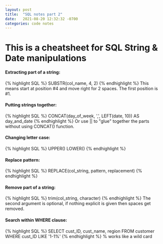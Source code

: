 ```yaml
---
layout: post
title:  "SQL notes part 2"
date:   2021-08-20 12:32:32 -0700
categories: code notes
---
```


<h1>This is a cheatsheet for SQL String & Date manipulations</h1>

<h4>Extracting part of a string:</h4>
{% highlight SQL %}
SUBSTR(col_name, 4, 2)
{% endhighlight %}
This means start at position #4 and move right for 2 spaces.  The first position is #1.

<h4>Putting strings together:</h4>
{% highlight SQL %}
CONCAT(day_of_week, ',', LEFT(date, 10)) AS day_and_date
{% endhighlight %}
Or use || to "glue" together the parts without using CONCAT() function.

<h4>Changing letter case:</h4>
{% highlight SQL %}
UPPER()
LOWER()
{% endhighlight %}

<h4>Replace pattern:</h4>
{% highlight SQL %}
REPLACE(col_string, pattern, replacement)
{% endhighlight %}

<h4>Remove part of a string:</h4>
{% highlight SQL %}
trim(col_string, character)
{% endhighlight %}
The second argument is optional, if nothing explicit is given then spaces get removed.

<h4>Search within WHERE clause:</h4>
{% highlight SQL %}
SELECT cust_ID, cust_name, region
FROM customer
WHERE cust_ID LIKE '1-1%'
{% endhighlight %}
% works like a wild card